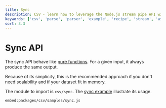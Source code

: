 ```yaml
---
title: Sync
description: CSV - learn how to leverage the Node.js stream pipe API with CSV
keywords: ['csv', 'parse', 'parser', 'example', 'recipe', 'stream', 'async', 'pipe', 'read', 'write']
sort: 3.3
---
```


# Sync API

The sync API behave like [pure functions](https://en.wikipedia.org/wiki/Pure_function). For a given input, it always produce the same output.

Because of its simplicity, this is the recommended approach if you don't need scalability and if your dataset fit in memory. 

The module to import is `csv/sync`. The [sync example](https://github.com/adaltas/node-csv/blob/master/packages/csv/samples/sync.js) illustrate its usage.

```embed:packages/csv/samples/sync.js```

